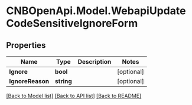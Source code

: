 # CNBOpenApi.Model.WebapiUpdateCodeSensitiveIgnoreForm

## Properties

Name | Type | Description | Notes
------------ | ------------- | ------------- | -------------
**Ignore** | **bool** |  | [optional] 
**IgnoreReason** | **string** |  | [optional] 

[[Back to Model list]](../../README.md#documentation-for-models) [[Back to API list]](../../README.md#documentation-for-api-endpoints) [[Back to README]](../../README.md)

